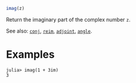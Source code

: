 ```julia
imag(z)
```

Return the imaginary part of the complex number `z`.

See also: [`conj`](@ref), [`reim`](@ref), [`adjoint`](@ref), [`angle`](@ref).

# Examples

```jldoctest
julia> imag(1 + 3im)
3
```
